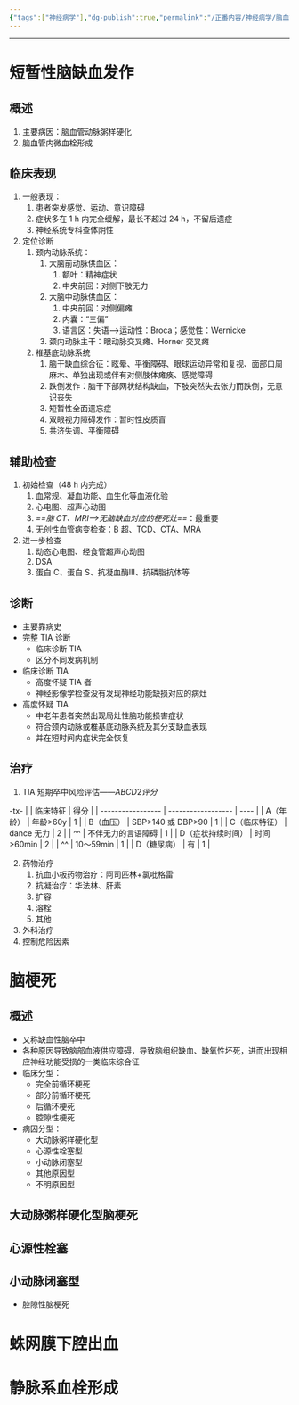 ```yaml
---
{"tags":["神经病学"],"dg-publish":true,"permalink":"/正番内容/神经病学/脑血管疾病/","dgPassFrontmatter":true}
---
```


---
# 短暂性脑缺血发作
## 概述
1. 主要病因：脑血管动脉粥样硬化
2. 脑血管内微血栓形成
## 临床表现
1. 一般表现：
	1. 患者突发感觉、运动、意识障碍
	2. 症状多在 1 h 内完全缓解，最长不超过 24 h，不留后遗症
	3. 神经系统专科查体阴性
2. 定位诊断
	1. 颈内动脉系统：
		1. 大脑前动脉供血区：
			1. 额叶：精神症状
			2. 中央前回：对侧下肢无力
		2. 大脑中动脉供血区：
			1. 中央前回：对侧偏瘫
			2. 内囊：“三偏”
			3. 语言区：失语-->运动性：Broca；感觉性：Wernicke
		3. 颈内动脉主干：眼动脉交叉瘫、Horner 交叉瘫
	2. 椎基底动脉系统
		1. 脑干缺血综合征：眩晕、平衡障碍、眼球运动异常和复视、面部口周麻木、单独出现或伴有对侧肢体瘫痪、感觉障碍
		2. 跌倒发作：脑干下部网状结构缺血，下肢突然失去张力而跌倒，无意识丧失
		3. 短暂性全面遗忘症
		4. 双眼视力障碍发作：暂时性皮质盲
		5. 共济失调、平衡障碍
## 辅助检查
1. 初始检查（48 h 内完成）
	1. 血常规、凝血功能、血生化等血液化验
	2. 心电图、超声心动图
	3. *==脑 CT、MRI-->无脑缺血对应的梗死灶==*：最重要
	4. 无创性血管病变检查：B 超、TCD、CTA、MRA
2. 进一步检查
	1. 动态心电图、经食管超声心动图
	2. DSA
	3. 蛋白 C、蛋白 S、抗凝血酶Ⅲ、抗磷脂抗体等
## 诊断
+ 主要靠病史
+ 完整 TIA 诊断
	+ 临床诊断 TIA
	+ 区分不同发病机制
+ 临床诊断 TIA
	+ 高度怀疑 TIA 者
	+ 神经影像学检查没有发现神经功能缺损对应的病灶
+ 高度怀疑 TIA
	+ 中老年患者突然出现局灶性脑功能损害症状
	+ 符合颈内动脉或椎基底动脉系统及其分支缺血表现
	+ 并在短时间内症状完全恢复
## 治疗
1. TIA 短期卒中风险评估——$ABCD2评分$

-tx-
|                   | 临床特征           | 得分 |
| ----------------- | ------------------ | ---- |
| A（年龄）         | 年龄>60y               | 1    |
| B（血压）         | SBP>140 或 DBP>90  | 1    |
| C（临床特征）     | dance 无力         | 2    |
| ^^                | 不伴无力的言语障碍 | 1    |
| D（症状持续时间） | 时间>60min             | 2    |
| ^^                | 10～59min          | 1    |
| D（糖尿病）       | 有                 | 1     |

2. 药物治疗
	1. 抗血小板药物治疗：阿司匹林+氯吡格雷
	2. 抗凝治疗：华法林、肝素
	3. 扩容
	4. 溶栓
	5. 其他
3. 外科治疗
4. 控制危险因素

# 脑梗死
## 概述
+ 又称缺血性脑卒中
+ 各种原因导致脑部血液供应障碍，导致脑组织缺血、缺氧性坏死，进而出现相应神经功能受损的一类临床综合征
+ 临床分型：
	+ 完全前循环梗死
	+ 部分前循环梗死
	+ 后循环梗死
	+ 腔隙性梗死
+ 病因分型：
	+ 大动脉粥样硬化型
	+ 心源性栓塞型
	+ 小动脉闭塞型
	+ 其他原因型
	+ 不明原因型
## 大动脉粥样硬化型脑梗死

## 心源性栓塞

## 小动脉闭塞型
+ 腔隙性脑梗死

# 蛛网膜下腔出血
# 静脉系血栓形成

